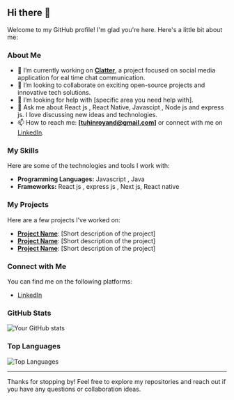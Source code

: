 ## Hi there 🙂

Welcome to my GitHub profile! I'm glad you're here. Here's a little bit about me:

### About Me
- 🔭 I’m currently working on **[Clatter](https://github.com/arvi-ey/Clatter)**, a project focused on social media application for eal time chat communication.
- 👯 I’m looking to collaborate on exciting open-source projects and innovative tech solutions.
- 🤔 I’m looking for help with [specific area you need help with].
- 💬 Ask me about React js , React Native, Javascipt , Node js and express js. I love discussing new ideas and technologies.
- 📫 How to reach me: **[tuhinroyand@gmail.com]** or connect with me on [LinkedIn](https://www.linkedin.com/in/tuhin-roy-dev/).

### My Skills
Here are some of the technologies and tools I work with:

- **Programming Languages:** Javascript , Java
- **Frameworks:** React js , express js , Next js, React native

### My Projects
Here are a few projects I've worked on:

- **[Project Name](link-to-project)**: [Short description of the project]
- **[Project Name](link-to-project)**: [Short description of the project]
- **[Project Name](link-to-project)**: [Short description of the project]

### Connect with Me
You can find me on the following platforms:

- [LinkedIn](https://www.linkedin.com/in/tuhin-roy-dev/)

### GitHub Stats
![Your GitHub stats](https://github-readme-stats.vercel.app/api?username=arvi-ey&show_icons=true&theme=radical)

### Top Languages
![Top Languages](https://github-readme-stats.vercel.app/api/top-langs/?username=arvi-ey&layout=compact&theme=radical)

---

Thanks for stopping by! Feel free to explore my repositories and reach out if you have any questions or collaboration ideas.
